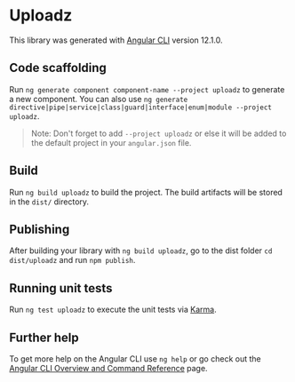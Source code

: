 # Uploadz

This library was generated with [Angular CLI](https://github.com/angular/angular-cli) version 12.1.0.

## Code scaffolding

Run `ng generate component component-name --project uploadz` to generate a new component. You can also use `ng generate directive|pipe|service|class|guard|interface|enum|module --project uploadz`.
> Note: Don't forget to add `--project uploadz` or else it will be added to the default project in your `angular.json` file. 

## Build

Run `ng build uploadz` to build the project. The build artifacts will be stored in the `dist/` directory.

## Publishing

After building your library with `ng build uploadz`, go to the dist folder `cd dist/uploadz` and run `npm publish`.

## Running unit tests

Run `ng test uploadz` to execute the unit tests via [Karma](https://karma-runner.github.io).

## Further help

To get more help on the Angular CLI use `ng help` or go check out the [Angular CLI Overview and Command Reference](https://angular.io/cli) page.
